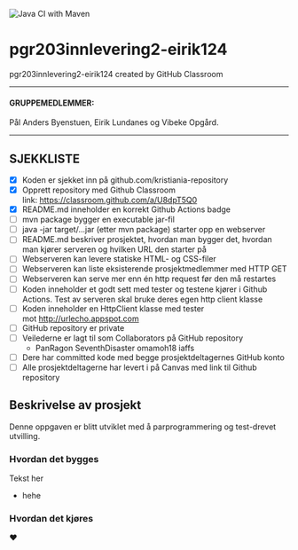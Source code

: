 ![Java CI with Maven](https://github.com/kristiania/pgr203innlevering2-eirik124/workflows/Java%20CI%20with%20Maven/badge.svg)

# pgr203innlevering2-eirik124
pgr203innlevering2-eirik124 created by GitHub Classroom

-----------------------------------------------------------

#### GRUPPEMEDLEMMER:
Pål Anders Byenstuen, Eirik Lundanes og Vibeke Opgård.

-----------------------------------------------------------

SJEKKLISTE
----------
* [x] Koden er sjekket inn på github.com/kristiania-repository
* [x] Opprett repository med Github Classroom link: https://classroom.github.com/a/U8dpT5Q0
* [x] README.md inneholder en korrekt Github Actions badge
* [ ] mvn package bygger en executable jar-fil
* [ ] java -jar target/...jar (etter mvn package) starter opp en webserver
* [ ] README.md beskriver prosjektet, hvordan man bygger det, hvordan man kjører serveren og hvilken URL den starter på
* [ ] Webserveren kan levere statiske HTML- og CSS-filer
* [ ] Webserveren kan liste eksisterende prosjektmedlemmer med HTTP GET
* [ ] Webserveren kan serve mer enn én http request før den må restartes
* [ ] Koden inneholder et godt sett med tester og testene kjører i Github Actions. Test av serveren skal bruke deres egen http client klasse
* [ ] Koden inneholder en HttpClient klasse med tester mot http://urlecho.appspot.com
* [ ] GitHub repository er private
* [ ] Veilederne er lagt til som Collaborators på GitHub repository
  * PanRagon SeventhDisaster omamoh18 iaffs
* [ ] Dere har committed kode med begge prosjektdeltagernes GitHub konto
* [ ] Alle prosjektdeltagerne har levert i på Canvas med link til Github repository

## Beskrivelse av prosjekt

Denne oppgaven er blitt utviklet med å parprogrammering og test-drevet utvilling.

### Hvordan det bygges

Tekst her
* hehe

### Hvordan det kjøres




♥
